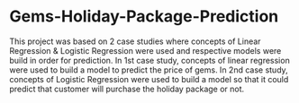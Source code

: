 # Gems-Holiday-Package-Prediction
This project was based on 2 case studies where concepts of Linear Regression & Logistic Regression were used and respective models were build in order for prediction.
In 1st case study, concepts of linear regression were used to build a model to predict the price of gems. In 2nd case study, concepts of Logistic Regression were used to build a model so that it could predict that customer will purchase the holiday package or not.
